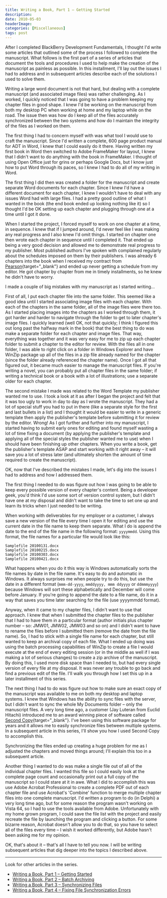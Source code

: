 ```yaml
---
title: Writing a Book, Part 1 – Getting Started
description: 
date: 2010-05-03
headerImage: 
categories: [Miscellaneous]
tags: post
---
```


After I completed BlackBerry Development Fundamentals, I thought I'd write some articles that outlined some of the process I followed to complete the manuscript. What follows is the first part of a series of articles that document the tools and procedures I used to help make the creation of the manuscript as painless as possible. In this installment, I'll lay out the issues I had to address and in subsequent articles describe each of the solutions I used to solve them.

Writing a large word document is not that hard, but dealing with a complete manuscript (and associated image files) was rather challenging. As I worked, I quickly noticed that I was going to have a problem keeping my chapter files in good shape. I knew I'd be working on the manuscript from both my desktop PC when working at home and my laptop while on the road. The issue then was how do I keep all of the files accurately synchronized between the two systems and how do I maintain the integrity of the files as I worked on them.

The first thing I had to concern myself with was what tool I would use to craft the manuscript. Since I'd written a complete, 600 page product manual for ADT in Word, I knew that I could easily do it there. Having written my first book in Word then switched to Adobe FrameMaker for layout, I knew that I didn't want to do anything with the book in FrameMaker. I thought of using Open Office just for grins or perhaps Google Docs, but I know just how to put Word through its paces, so I knew I had to do all of my writing in Word.

The first thing I did then was created a folder for the manuscript and create separate Word documents for each chapter. Since I knew I'd have a different document for each chapter, I knew I wouldn't have to deal with any issues Word had with large files. I had a pretty good outline of what I wanted in the book (the end book ended up looking nothing like it) so I thought I'd be OK setting up each chapter and plugging through one at a time until I got it done.

When I started the project, I forced myself to work on one chapter at a time, in sequence. I knew that if I jumped around, I'd never feel like I was making any real progress and I also knew I'd omit things. I started on chapter one then wrote each chapter in sequence until I completed it. That ended up being a very good decision and allowed me to demonstrate real progress to my publisher. Most published authors I've spoken with complained regularly about the schedules imposed on them by their publishers. I was already 6 chapters into the book when I received my contract from [Pearson](https://pearson.com/){target="_blank"} and ended up never getting a schedule from my editor. He got chapter by chapter from me in timely installments, so he knew he didn't have to worry.

I made a couple of big mistakes with my manuscript as I started writing…

First of all, I put each chapter file into the same folder. This seemed like a good idea until I started associating image files with each chapter. With each of the chapters in the same folder, all of the image files were there too. As I started placing images into the chapters as I worked through them, it got harder and harder to navigate through the folder to get to later chapter's image files. I quickly learned (well OK, not that quickly; I think I figured this out long past the halfway mark in the book) that the best thing to do was make a separate folder for each chapter and image files. That way, everything was together and it was very easy for me to zip up each chapter folder to submit a chapter to the editor for review. With the files all in one folder, I was able to right click on a folder in Windows Explorer and have WinZip package up all of the files in a zip file already named for the chapter (since the folder already referenced the chapter name). Once I got all that figured out, it became much easier to manage the manuscript files. If you're writing a novel, you can probably put all chapter files in the same folder; if writing a technical book or a book with a lot of illustrations; use a separate older for each chapter.

The second mistake I made was related to the Word Template my publisher wanted me to use. I took a look at it as after I began the project and felt that it was too ugly to work in day to day as I wrote the manuscript. They had a lot of special stuff you had to put in there (like a separate style for the first and last bullets in a list) and I thought it would be easier to write in a generic template then apply the publisher's template before submitting it for review by the editor. Wrong! As I got further and further into my manuscript, I started having to submit early ones for editing and found myself wasting a lot of time fixing a document (by applying the publisher's template and applying all of the special styles the publisher wanted me to use) when I should have been finishing up other chapters. When you write a book, get the publisher's template ASAP and start working with it right away – it will save you a lot of stress later (and ultimately shorten the amount of time required to create the manuscript).

OK, now that I've described the mistakes I made, let's dig into the issues I had to address and how I addressed them.

The first thing I needed to do was figure out how I was going to be able to keep every possible version of every chapter's content. Being a developer geek, you'd think I'd use some sort of version control system, but I didn't have one at my disposal and didn't want to take the time to set one up and learn its tricks when I just needed to be writing.

When working with deliverables for my employer or a customer, I always save a new version of the file every time I open it for editing and use the current date in the file name to keep them separate. What I do is append the date to the end of the file name in the following format: `yyyymmdd`. Using this format, the file names for a particular file would look like this:

```text
Samplefile 20100131.docx  
Samplefile 20100215.docx  
Samplefile 20100303.docx  
Samplefile 20100421.docx  
```

What happens when you do it this way is Windows automatically sorts the file names by date in the file name. It's easy to do and automatic in Windows. It always surprises me when people try to do this, but use the date in a different format (`mmm-dd-yyyy`, `mmddyyyy, mmm ddyyyy` or `ddmmmyyyy`) because Windows will sort these alphabetically and December will come before January. If you're going to append the date to a file name, do it in a way that saves you time later searching for the file (use yyyymmdd format).

Anyway, when it came to my chapter files, I didn't want to use that approach. I knew that when I submitted the chapter files to the publisher that I had to have them in a particular format (author initials plus chapter number – so: JMW01, JMW02, JMW03 and so on) and I didn't want to have to rename the files before I submitted them (remove the date from the file name). So, I had to stick with a single file name for each chapter, but still wanted to keep an archival copy of each file. What I ended up doing was using the batch processing capabilities of WinZip to create a file I would execute at the end of every editing session (or in the middle as well if I was making a lot of serious changes) to create a zip archive of the manuscript. By doing this, I used more disk space than I needed to, but had every single version of every file at my disposal. It was never any trouble to go back and find a previous edit of the file. I'll walk you through how I set this up in a later installment of this series.

The next thing I had to do was figure out how to make sure an exact copy of the manuscript was available to me on both my desktop and laptop systems. I knew that Windows has the ability to sync files with the server, but I didn't want to sync the whole My Documents folder – only the manuscript files. A very long time ago, a customer (Jay Luteran from Euclid Hitachi) introduced me to an award winning piece of software called [Second Copy](https://centered.com/){target="_blank"}. I've been using this software package for years and it allows me to easily synchronize files between multiple systems. In a subsequent article in this series, I'll show you how I used Second Copy to accomplish this.

Synchronizing the files ended up creating a huge problem for me as I adjusted the chapters and moved things around; I'll explain this too in a subsequent article.

Another thing I wanted to do was make a single file out of all of the individual chapter files. I wanted this file so I could easily look at the complete page count and occasionally print out a full copy of the manuscript so I could stare at it in awe. What I did to accomplish this was use Adobe Acrobat Professional to create a complete PDF out of each chapter file and use Acrobat's 'Combine' function to merge multiple chapter files into one complete manuscript. I'd written a program to do (in Delphi) a very long time ago, but for some reason the program wasn't working on Vista 64, so I had to use the tools available from Adobe. Unfortunately with my home grown program, I could save the file list with the project and easily recreate the file by launching the program and clicking a button. For some bizarre reason, Acrobat doesn't allow you to do that, so you have to select all of the files every time – I wish it worked differently, but Adobe hasn't been asking me for my opinion.

OK, that's about it – that's all I have to tell you now. I will be writing subsequent articles that dig deeper into the topics I described above.

*** 

Look for other articles in the series.

* [Writing a Book, Part 1 – Getting Started](/posts/2010/writing-a-book-part-1-getting-started/)
* [Writing a Book, Part 2 – Batch Archiving](/posts/2010/writing-a-book-part-2-batch-archiving/)
* [Writing a Book, Part 3 – Synchronizing Files](/posts/2010/writing-a-book-part-3-synchronizing-files/)
* [Writing a Book, Part 4 – Fixing File Synchronization Errors](/posts/2010/writing-a-book-part-4-fixing-file-synchronization-errors/)
